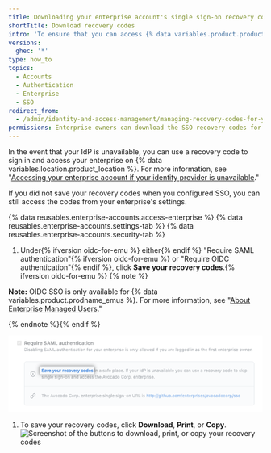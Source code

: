 ```yaml
---
title: Downloading your enterprise account's single sign-on recovery codes
shortTitle: Download recovery codes
intro: 'To ensure that you can access {% data variables.product.product_name %} if your identity provider (IdP) is unavailable, you should download your enterprise account''s single sign-on (SSO) recovery codes.'
versions:
  ghec: '*'
type: how_to
topics:
  - Accounts
  - Authentication
  - Enterprise
  - SSO
redirect_from:
  - /admin/identity-and-access-management/managing-recovery-codes-for-your-enterprise/downloading-your-enterprise-accounts-saml-single-sign-on-recovery-codes
permissions: Enterprise owners can download the SSO recovery codes for the enterprise account.
---
```


In the event that your IdP is unavailable, you can use a recovery code to sign in and access your enterprise on {% data variables.location.product_location %}. For more information, see "[Accessing your enterprise account if your identity provider is unavailable](/admin/identity-and-access-management/managing-recovery-codes-for-your-enterprise/accessing-your-enterprise-account-if-your-identity-provider-is-unavailable)."

If you did not save your recovery codes when you configured SSO, you can still access the codes from your enterprise's settings.



{% data reusables.enterprise-accounts.access-enterprise %}
{% data reusables.enterprise-accounts.settings-tab %}
{% data reusables.enterprise-accounts.security-tab %}

1. Under{% ifversion oidc-for-emu %} either{% endif %} "Require SAML authentication"{% ifversion oidc-for-emu %} or "Require OIDC authentication"{% endif %}, click **Save your recovery codes**.{% ifversion oidc-for-emu %}
  {% note %}
  
  **Note:** OIDC SSO is only available for {% data variables.product.prodname_emus %}. For more information, see "[About Enterprise Managed Users](/admin/identity-and-access-management/using-enterprise-managed-users-and-saml-for-iam/about-enterprise-managed-users)."
  
  {% endnote %}{% endif %}
  
  ![Screenshot of the button to test SAML configuration before enforcing](/assets/images/help/enterprises/saml-recovery-codes-link.png)
1. To save your recovery codes, click **Download**, **Print**, or **Copy**.
  ![Screenshot of the buttons to download, print, or copy your recovery codes](/assets/images/help/saml/saml_recovery_code_options.png)
